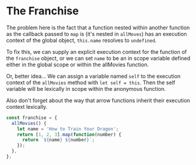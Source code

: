 # The Franchise

The problem here is the fact that a function nested within another function as the callback passed to `map` is (it's nested in `allMoves`) has an execution context of the global object, `this.name` resolves to `undefined`.

To fix this, we can supply an explicit execution context for the function of the `franchise` object, or we can set `name` to be an in scope variable defined either in the global scope or within the allMovies function.

Or, better idea... We can assign a variable named `self` to the execution context of the `allMovies` method with `let self = this`. Then the self variable will be lexically in scope within the anonymous function.

Also don't forget about the way that arrow functions inherit their execution context lexically.

```js
const franchise = {
  allMovies() {
    let name = 'How to Train Your Dragon';
    return [1, 2, 3].map(function(number) {
      return `${name} ${number}`;
    });
  },
};
```
